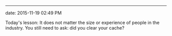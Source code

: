 ---
date: 2015-11-19 02:49 PM


Today's lesson: It does not matter the size or experience of people in the industry. You still need to ask: did you clear your cache?
